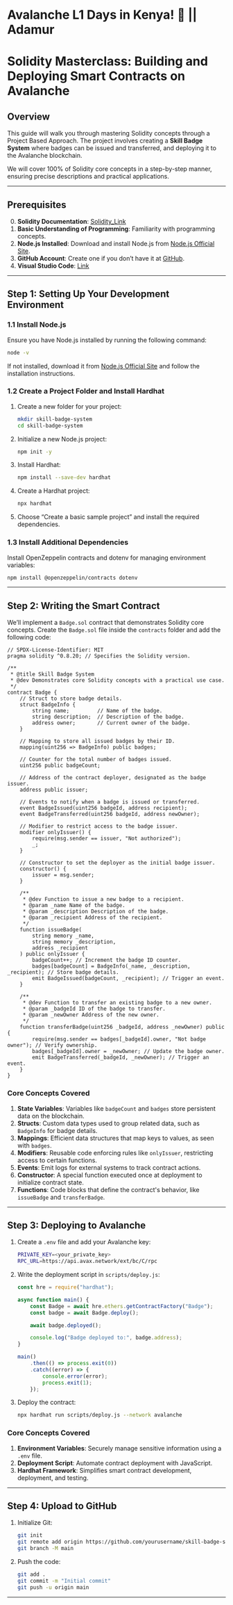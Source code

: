 # Avalanche L1 Days in Kenya! 🌟 || Adamur

# Solidity Masterclass: Building and Deploying Smart Contracts on Avalanche

## Overview
This guide will walk you through mastering Solidity concepts through a Project Based Approach. 
The project involves creating a **Skill Badge System** where badges can be issued and transferred, and deploying it to the Avalanche blockchain.

We will cover 100% of Solidity core concepts in a step-by-step manner, ensuring precise descriptions and practical applications.

---

## Prerequisites
0. **Solidity Documentation**: [Solidity_Link](https://soliditylang.org/)
1. **Basic Understanding of Programming**: Familiarity with programming concepts.
2. **Node.js Installed**: Download and install Node.js from [Node.js Official Site](https://nodejs.org).
3. **GitHub Account**: Create one if you don’t have it at [GitHub](https://github.com).
4. **Visual Studio Code**: [Link](https://code.visualstudio.com/)

---

## Step 1: Setting Up Your Development Environment

### 1.1 Install Node.js
Ensure you have Node.js installed by running the following command:

```bash
node -v
```

If not installed, download it from [Node.js Official Site](https://nodejs.org) and follow the installation instructions.

### 1.2 Create a Project Folder and Install Hardhat
1. Create a new folder for your project:

    ```bash
    mkdir skill-badge-system
    cd skill-badge-system
    ```

2. Initialize a new Node.js project:

    ```bash
    npm init -y
    ```

3. Install Hardhat:

    ```bash
    npm install --save-dev hardhat
    ```

4. Create a Hardhat project:

    ```bash
    npx hardhat
    ```

5. Choose “Create a basic sample project” and install the required dependencies.

### 1.3 Install Additional Dependencies
Install OpenZeppelin contracts and dotenv for managing environment variables:

```bash
npm install @openzeppelin/contracts dotenv
```

---

## Step 2: Writing the Smart Contract

We’ll implement a `Badge.sol` contract that demonstrates Solidity core concepts. Create the `Badge.sol` file inside the `contracts` folder and add the following code:

```solidity
// SPDX-License-Identifier: MIT
pragma solidity ^0.8.20; // Specifies the Solidity version.

/**
 * @title Skill Badge System
 * @dev Demonstrates core Solidity concepts with a practical use case.
 */
contract Badge {
    // Struct to store badge details.
    struct BadgeInfo {
        string name;         // Name of the badge.
        string description;  // Description of the badge.
        address owner;       // Current owner of the badge.
    }

    // Mapping to store all issued badges by their ID.
    mapping(uint256 => BadgeInfo) public badges;

    // Counter for the total number of badges issued.
    uint256 public badgeCount;

    // Address of the contract deployer, designated as the badge issuer.
    address public issuer;

    // Events to notify when a badge is issued or transferred.
    event BadgeIssued(uint256 badgeId, address recipient);
    event BadgeTransferred(uint256 badgeId, address newOwner);

    // Modifier to restrict access to the badge issuer.
    modifier onlyIssuer() {
        require(msg.sender == issuer, "Not authorized");
        _;
    }

    // Constructor to set the deployer as the initial badge issuer.
    constructor() {
        issuer = msg.sender;
    }

    /**
     * @dev Function to issue a new badge to a recipient.
     * @param _name Name of the badge.
     * @param _description Description of the badge.
     * @param _recipient Address of the recipient.
     */
    function issueBadge(
        string memory _name,
        string memory _description,
        address _recipient
    ) public onlyIssuer {
        badgeCount++; // Increment the badge ID counter.
        badges[badgeCount] = BadgeInfo(_name, _description, _recipient); // Store badge details.
        emit BadgeIssued(badgeCount, _recipient); // Trigger an event.
    }

    /**
     * @dev Function to transfer an existing badge to a new owner.
     * @param _badgeId ID of the badge to transfer.
     * @param _newOwner Address of the new owner.
     */
    function transferBadge(uint256 _badgeId, address _newOwner) public {
        require(msg.sender == badges[_badgeId].owner, "Not badge owner"); // Verify ownership.
        badges[_badgeId].owner = _newOwner; // Update the badge owner.
        emit BadgeTransferred(_badgeId, _newOwner); // Trigger an event.
    }
}
```

### Core Concepts Covered

1. **State Variables**: Variables like `badgeCount` and `badges` store persistent data on the blockchain.
2. **Structs**: Custom data types used to group related data, such as `BadgeInfo` for badge details.
3. **Mappings**: Efficient data structures that map keys to values, as seen with `badges`.
4. **Modifiers**: Reusable code enforcing rules like `onlyIssuer`, restricting access to certain functions.
5. **Events**: Emit logs for external systems to track contract actions.
6. **Constructor**: A special function executed once at deployment to initialize contract state.
7. **Functions**: Code blocks that define the contract's behavior, like `issueBadge` and `transferBadge`.

---

## Step 3: Deploying to Avalanche

1. Create a `.env` file and add your Avalanche key:

    ```bash
    PRIVATE_KEY=<your_private_key>
    RPC_URL=https://api.avax.network/ext/bc/C/rpc
    ```

2. Write the deployment script in `scripts/deploy.js`:

    ```javascript
    const hre = require("hardhat");

    async function main() {
        const Badge = await hre.ethers.getContractFactory("Badge");
        const badge = await Badge.deploy();

        await badge.deployed();

        console.log("Badge deployed to:", badge.address);
    }

    main()
        .then(() => process.exit(0))
        .catch((error) => {
            console.error(error);
            process.exit(1);
        });
    ```

3. Deploy the contract:

    ```bash
    npx hardhat run scripts/deploy.js --network avalanche
    ```

### Core Concepts Covered

1. **Environment Variables**: Securely manage sensitive information using a `.env` file.
2. **Deployment Script**: Automate contract deployment with JavaScript.
3. **Hardhat Framework**: Simplifies smart contract development, deployment, and testing.

---

## Step 4: Upload to GitHub

1. Initialize Git:

    ```bash
    git init
    git remote add origin https://github.com/yourusername/skill-badge-system.git
    git branch -M main
    ```

2. Push the code:

    ```bash
    git add .
    git commit -m "Initial commit"
    git push -u origin main
    ```

---
